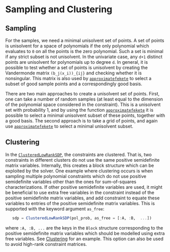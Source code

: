 # Sampling and Clustering

## Sampling
For the samples, we need a minimal unisolvent set of points. A set of points is unisolvent for a space of polynomials if the only polynomial which evaluates to ``0`` on all the points is the zero polynomial. Such a set is minimal if any strict subset is not unisolvent. In the univariate case, any `d+1` distinct points are unisolvent for polynomials up to degree `d`. In general, it is possible to test whether a set of points is unisolvent by creating the Vandermonde matrix ``(b_j(x_i))_{ij}`` and checking whether it is nonsingular. This matrix is also used by [`approximatefekete`](@ref) to select a subset of good sample points and a correspondingly good basis. 

There are two main approaches to create a unisolvent set of points. First, one can take a number of random samples (at least equal to the dimension of the polynomial space considered in the constraint). This is a unisolvent set with probability 1, and by using the function [`approximatefekete`](@ref) it is possible to select a minimal unisolvent subset of these points, together with a good basis. The second approach is to take a grid of points, and again use [`approximatefekete`](@ref) to select a minimal unisolvent subset. 

## Clustering
In the [`ClusteredLowRankSDP`](@ref), the constraints are clustered. That is, two constraints in different clusters do not use the same positive semidefinite matrix variables. Internally, this creates a block structure which can be exploited by the solver. One example where clustering occurs is when sampling multiple polynomial constraints which do not use positive semidefinite variables other than the ones for sum-of-squares characterizations. If other positive semidefinite variables are used, it might be beneficial to use extra free variables in the constraint instead of the positive semidefinite matrix variables, and add constraint to equate these variables to entries of the positive semidefinite matrix variables. This is supported with the keyword argument `as_free`:
 ```julia
 	sdp = ClusteredLowRankSDP(pol_prob, as_free = [:A, :B,  ...])
```
where `:A, :B, ...` are the keys in the `Block` structure corresponding to the positive semidefinite matrix variables which should be modelled using extra free variables.
See [Clustering](@ref) for an example. This option can also be used to avoid high-rank constraint matrices. 
